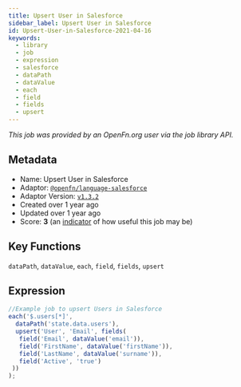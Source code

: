 ```yaml
---
title: Upsert User in Salesforce
sidebar_label: Upsert User in Salesforce
id: Upsert-User-in-Salesforce-2021-04-16
keywords:
  - library
  - job
  - expression
  - salesforce
  - dataPath
  - dataValue
  - each
  - field
  - fields
  - upsert
---
```


<em>This job was provided by an OpenFn.org user via the job library API.</em>

## Metadata

- Name: Upsert User in Salesforce
- Adaptor: [`@openfn/language-salesforce`](https://www.github.com/openfn/language-salesforce)
- Adaptor Version: [`v1.3.2`](https://www.github.com/openfn/language-salesforce/releases/tag/v1.3.2)
- Created over 1 year ago
- Updated over 1 year ago
- Score: <b>3</b> (an [indicator](/adaptors/library/#library-scores) of how useful this job may be)

## Key Functions

`dataPath`, `dataValue`, `each`, `field`, `fields`, `upsert`

## Expression

```js
//Example job to upsert Users in Salesforce
each('$.users[*]',
  dataPath('state.data.users'),
  upsert('User', 'Email', fields(
   field('Email', dataValue('email')),
   field('FirstName', dataValue('firstName')),
   field('LastName', dataValue('surname')),
   field('Active', 'true')
 ))
);

```